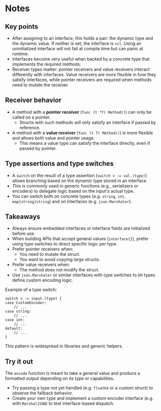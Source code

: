 # Notes

## Key points

- After assigning to an interface, this holds a pair: the dynamic type and the dynamic value. If neither is set, the interface is `nil`. Using an uninitialized interface will not fail at compile time but can panic at runtime. 
- Interfaces become very useful when backed by a concrete type that implements the required methods.
- Receiver types matter: pointer receivers and value receivers interact differently with interfaces. Value receivers are more flexible in how they satisfy interfaces, while pointer receivers are required when methods need to mutate the receiver.

## Receiver behavior

- A method with a **pointer receiver** (`func (t *T) Method()`) can only be called on a pointer.
  - Structs with such methods will only satisfy an interface if passed by reference.
- A method with a **value receiver** (`func (t T) Method()`) is more flexible and allows both value and pointer usage.
  - This means a value type can satisfy the interface directly, even if passed by pointer.

## Type assertions and type switches

- A `switch` on the result of a type assertion (`switch v := val.(type)`) allows branching based on the dynamic type stored in an interface.
- This is commonly used in generic functions (e.g., serializers or encoders) to delegate logic based on the input's actual type.
- You can switch both on concrete types (e.g. `string`, `int`, `map[string]string`) and on interfaces (e.g. `json.Marshaler`).

## Takeaways

- Always ensure embedded interfaces or interface fields are initialized before use.
- When building APIs that accept general values (`interface{}`), prefer using type switches to direct specific logic per type.
- Prefer pointer receivers when:
  - You need to mutate the struct.
  - You want to avoid copying large structs.
- Prefer value receivers when:
  - The method does not modify the struct.
- Use `json.Marshaler` or similar interfaces with type switches to let types define custom encoding logic.

Example of a type switch:

```(Go)  
switch v := input.(type) {  
case CustomEncoder: 
    // ...  
case string: 
    // ...  
case int: 
    // ...  
default: 
    // ...  
}
```

This pattern is widespread in libraries and generic helpers.

## Try it out

The `encode` function is meant to take a general value and produce a formatted output depending on its type or capabilities.

- Try passing a type not yet handled (e.g. `float64` or a custom struct) to observe the fallback behavior.
- Create your own type and implement a custom encoder interface (e.g. with `MarshalJSON`) to test interface-based dispatch.

